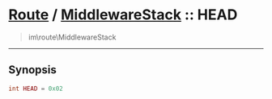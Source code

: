 # [Route](route.md) / [MiddlewareStack](route-MiddlewareStack.md) :: HEAD
 > im\route\MiddlewareStack
____

## Synopsis
```php
int HEAD = 0x02
```
